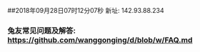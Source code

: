 ##2018年09月28日07时12分07秒 新址: 142.93.88.234
### 兔友常见问题及解答: https://github.com/wanggonging/d/blob/w/FAQ.md
